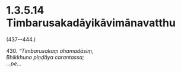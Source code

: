 # 1.3.5.14 Timbarusakadāyikāvimānavatthu

(437--444.)

430\. _“Timbarusakaṃ ahamadāsiṃ,_  
_Bhikkhuno piṇḍāya carantassa;_  
_…pe…_
